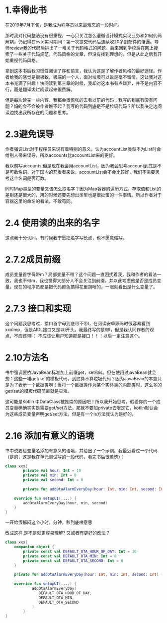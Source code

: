 # 1.幸得此书

在2019年7月下旬，是我成为程序员以来最难忘的一段时间。

那时我对代码整洁没有很重视，一心只关注怎么遵循设计模式实现业务和如何代码解耦。仍记得在cvte实习期间：第一次提交代码后连续收20多封邮件的懵逼。导师review我的代码后挑出了一堆关于代码格式的问题。后来回到学校后在网上搜索了一些关于代码规范，代码风格的文章，但没有找到理想的。但是从此之后我开始重视代码风格。

拿到这本书后我习惯性阅读了序和前言，我认为这是了解作者风格的最好途径。作者给我的感觉是很极致，极端的一个人，面对垃圾可以说是毫不留情。这让我对这本书充满了兴趣！快阅读到第三章的时候，我却对这本书有点嫌弃，并不是内容不行，而是翻译太烂阅读起来很费解。

但是每次读完一些内容，我都会很慌张的去看以前的代码：我写的到底有没有问题？妈的会不会被作者瞧不起？我写的代码到底是不是垃圾代码？所以我决定边阅读边找出我所存在的问题和思考。

# 2.3避免误导

作者强调List对于程序员来说有着特别的意义，认为accountList类型不为List时会给别人带来误导，所以accounts比accountList来的更好。

我以前写accounts,但是现在我会用accountList，因为我会思考account到底是不是可数名词。对于国内的开发者来说，accountList会不会比较好，我们不需要思考这个名词是否可数。

同时Map类型的变量又该怎么取名字？因为Map容器的遍历方式，存取值和List的差别还是很大的，用的时候还要先想出类型也是很扯蛋的一件事情。所以作者对于容器这里的命名的看法，不敢苟同。

# 2.4 使用读的出来的名字

这点我十分认同，有时候我宁愿把名字写长点，也不愿意缩写。

# 2.7.2成员前缀

成员变量首字母带m？局部变量不带？这个问题一直困扰着我，我和作者的看法一致，我也不带m，我也觉得大部分人不会关注到前缀，并以此考虑他是否是成员变量。现在的程序员都是把代码颜色搞得花里胡哨的，一眼就看出是什么变量了。

# 2.7.3 接口和实现

这个问题我思考过，接口首字母到底带不带I，在阅读安卓源码时很容易看到xxxImp，但是AIDL接口又是以I开头。我最终写的是带I，但是我认同作者的观点，不应该带I： 不应该让用户知道那是接口！！！以后一定注意这个。

# 2.10方法名

书中强调要依JavaBean标准加上前缀get，set和is。但在使用过javaBean就会想：这些一堆get/set的模板代码，到底算不算垃圾代码？因为JavaBean的本意只是为了表示一个数据类啊！当将一个数据类作为某个实体类的内部类时，这么多的get/set的模板代码简直就是灾难。

这可能是Kotlin 中DataClass被推崇的原因吧！所以我开始思考，假设你的一个成员变量确确实实是需要get/set方法，那就不要加private去限定它，kotlin默认会为这些成员变量声明get/set方法。但是有一个is方法我认为是好的。

# 2.16 添加有意义的语境

书中说要给变量名添加有意义的语境，并给出了一个示例。我最近看过一个代码（是的，这是我在单元测试写的一段代码，看完书后很羞愧）：

~~~kotlin
class xxx{
		private val hour: Int = 10
		private val min: Int = 0
		private val second: Int = 0
  	
		private fun addOtaAlarmEveryDay(hour: Int, min: Int, second: Int) {...}
  
  	override fun setupUI(....) {
      	addOtaAlarmEveryDay(hour, min, second)
    }
}
~~~

一开始很郁闷这个小时，分钟，秒到底啥意思

改成这样,是不是就更容易理解? 又或者有更好的改法？

~~~kotlin
class xxx{
    companion object {
        private const val DEFAULT_OTA_HOUR_OF_DAY: Int = 10
        private const val DEFAULT_OTA_MIN: Int = 0
        private const val DEFAULT_OTA_SECOND: Int = 0
    }
  	
	private fun addOtaAlarmEveryDay(hour: Int, min: Int, second: Int) {...}
  
  	override fun setupUI(....) {
      		addOtaAlarmEveryDay(
          	   DEFAULT_OTA_HOUR_OF_DAY,
          	   DEFAULT_OTA_MIN,
          	   DEFAULT_OTA_SECOND
       		)
        }
}
~~~













